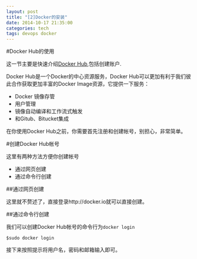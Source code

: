 ```yaml
---
layout: post
title: "[2]Docker的安装"
date: 2014-10-17 21:35:00
categories: tech
tags: devops docker
---
```



#Docker Hub的使用

这一节主要是快速介绍[Docker Hub](https://hub.docker.com/),包括创建账户.

Docker Hub是一个Docker的中心资源服务，Docker Hub可以更加有利于我们彼此合作获取更加丰富的Docker Image资源，它提供一下服务：

- Docker 镜像存管
- 用户管理
- 镜像自动编译和工作流式触发
- 和Gitub、Bitucket集成

在你使用Docker Hub之前，你需要首先注册和创建帐号，别担心，非常简单。

#创建Docker Hub帐号

这里有两种方法方便你创建帐号

- 通过网页创建
- 通过命令行创建

##通过网页创建

这里就不赘述了，直接登录http://docker.io就可以直接创建。

##通过命令行创建

我们可以创建Docker Hub帐号的命令行为`docker login`

```
$sudo docker login
```

接下来按照提示将用户名，密码和邮箱输入即可。